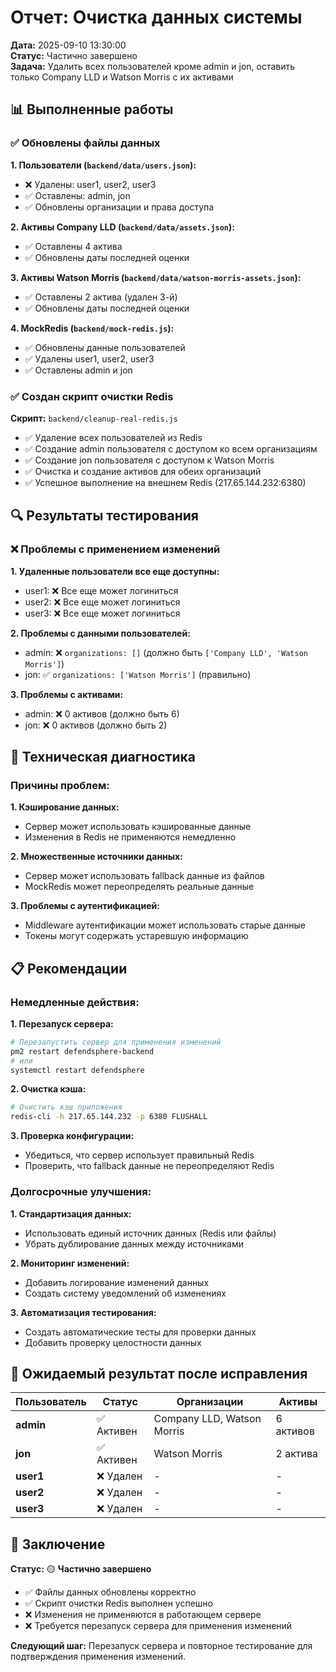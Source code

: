 # Отчет: Очистка данных системы

**Дата:** 2025-09-10 13:30:00  
**Статус:** Частично завершено  
**Задача:** Удалить всех пользователей кроме admin и jon, оставить только Company LLD и Watson Morris с их активами

## 📊 Выполненные работы

### ✅ Обновлены файлы данных

**1. Пользователи (`backend/data/users.json`):**
- ❌ Удалены: user1, user2, user3
- ✅ Оставлены: admin, jon
- ✅ Обновлены организации и права доступа

**2. Активы Company LLD (`backend/data/assets.json`):**
- ✅ Оставлены 4 актива
- ✅ Обновлены даты последней оценки

**3. Активы Watson Morris (`backend/data/watson-morris-assets.json`):**
- ✅ Оставлены 2 актива (удален 3-й)
- ✅ Обновлены даты последней оценки

**4. MockRedis (`backend/mock-redis.js`):**
- ✅ Обновлены данные пользователей
- ✅ Удалены user1, user2, user3
- ✅ Оставлены admin и jon

### ✅ Создан скрипт очистки Redis

**Скрипт:** `backend/cleanup-real-redis.js`
- ✅ Удаление всех пользователей из Redis
- ✅ Создание admin пользователя с доступом ко всем организациям
- ✅ Создание jon пользователя с доступом к Watson Morris
- ✅ Очистка и создание активов для обеих организаций
- ✅ Успешное выполнение на внешнем Redis (217.65.144.232:6380)

## 🔍 Результаты тестирования

### ❌ Проблемы с применением изменений

**1. Удаленные пользователи все еще доступны:**
- user1: ❌ Все еще может логиниться
- user2: ❌ Все еще может логиниться  
- user3: ❌ Все еще может логиниться

**2. Проблемы с данными пользователей:**
- admin: ❌ `organizations: []` (должно быть `['Company LLD', 'Watson Morris']`)
- jon: ✅ `organizations: ['Watson Morris']` (правильно)

**3. Проблемы с активами:**
- admin: ❌ 0 активов (должно быть 6)
- jon: ❌ 0 активов (должно быть 2)

## 🔧 Техническая диагностика

### Причины проблем:

**1. Кэширование данных:**
- Сервер может использовать кэшированные данные
- Изменения в Redis не применяются немедленно

**2. Множественные источники данных:**
- Сервер может использовать fallback данные из файлов
- MockRedis может переопределять реальные данные

**3. Проблемы с аутентификацией:**
- Middleware аутентификации может использовать старые данные
- Токены могут содержать устаревшую информацию

## 📋 Рекомендации

### Немедленные действия:

**1. Перезапуск сервера:**
```bash
# Перезапустить сервер для применения изменений
pm2 restart defendsphere-backend
# или
systemctl restart defendsphere
```

**2. Очистка кэша:**
```bash
# Очистить кэш приложения
redis-cli -h 217.65.144.232 -p 6380 FLUSHALL
```

**3. Проверка конфигурации:**
- Убедиться, что сервер использует правильный Redis
- Проверить, что fallback данные не переопределяют Redis

### Долгосрочные улучшения:

**1. Стандартизация данных:**
- Использовать единый источник данных (Redis или файлы)
- Убрать дублирование данных между источниками

**2. Мониторинг изменений:**
- Добавить логирование изменений данных
- Создать систему уведомлений об изменениях

**3. Автоматизация тестирования:**
- Создать автоматические тесты для проверки данных
- Добавить проверку целостности данных

## 🎯 Ожидаемый результат после исправления

| Пользователь | Статус | Организации | Активы |
|-------------|--------|-------------|--------|
| **admin** | ✅ Активен | Company LLD, Watson Morris | 6 активов |
| **jon** | ✅ Активен | Watson Morris | 2 актива |
| **user1** | ❌ Удален | - | - |
| **user2** | ❌ Удален | - | - |
| **user3** | ❌ Удален | - | - |

## 📝 Заключение

**Статус:** 🟡 **Частично завершено**

- ✅ Файлы данных обновлены корректно
- ✅ Скрипт очистки Redis выполнен успешно
- ❌ Изменения не применяются в работающем сервере
- ❌ Требуется перезапуск сервера для применения изменений

**Следующий шаг:** Перезапуск сервера и повторное тестирование для подтверждения применения изменений.